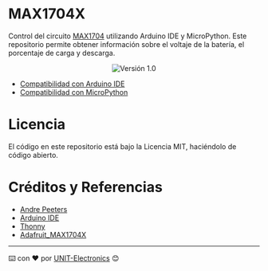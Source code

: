 # MAX1704X

Control del circuito [MAX1704](./Docs/max17048-max17049.pdf) utilizando Arduino IDE y MicroPython. Este repositorio permite obtener información sobre el voltaje de la batería, el porcentaje de carga y descarga.

<div align="center">

![Versión 1.0](https://img.shields.io/badge/version-1.0-green)
</div>

- [Compatibilidad con Arduino IDE](./Software/Duino/CONFIG-es.md)
- [Compatibilidad con MicroPython](./Software/MicroPython/CONFIG-es.md)

# Licencia
El código en este repositorio está bajo la Licencia MIT, haciéndolo de código abierto.

# Créditos y Referencias

- [Andre Peeters](https://github.com/andrethemac/max17043.py/tree/master)
- [Arduino IDE](https://www.arduino.cc/en/software)
- [Thonny](https://thonny.org/)
- [Adafruit_MAX1704X](https://github.com/adafruit/Adafruit_MAX1704X/tree/main)




---
⌨️ con ❤️ por [UNIT-Electronics](https://github.com/UNIT-Electronics) 😊